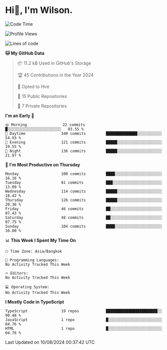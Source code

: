 # Hi👋, I'm Wilson.
<!--START_SECTION:waka-->
![Code Time](http://img.shields.io/badge/Code%20Time-1%2C493%20hrs%2017%20mins-blue)

![Profile Views](http://img.shields.io/badge/Profile%20Views-0-blue)

![Lines of code](https://img.shields.io/badge/From%20Hello%20World%20I%27ve%20Written-316.7%20thousand%20lines%20of%20code-blue)

**🐱 My GitHub Data** 

> 📦 11.2 kB Used in GitHub's Storage 
 > 
> 🏆 45 Contributions in the Year 2024
 > 
> 💼 Opted to Hire
 > 
> 📜 15 Public Repositories 
 > 
> 🔑 7 Private Repositories 
 > 
**I'm an Early 🐤** 

```text
🌞 Morning                22 commits          █░░░░░░░░░░░░░░░░░░░░░░░░   03.55 % 
🌆 Daytime                340 commits         ██████████████░░░░░░░░░░░   54.93 % 
🌃 Evening                121 commits         █████░░░░░░░░░░░░░░░░░░░░   19.55 % 
🌙 Night                  136 commits         █████░░░░░░░░░░░░░░░░░░░░   21.97 % 
```
📅 **I'm Most Productive on Thursday** 

```text
Monday                   100 commits         ████░░░░░░░░░░░░░░░░░░░░░   16.16 % 
Tuesday                  81 commits          ███░░░░░░░░░░░░░░░░░░░░░░   13.09 % 
Wednesday                114 commits         █████░░░░░░░░░░░░░░░░░░░░   18.42 % 
Thursday                 126 commits         █████░░░░░░░░░░░░░░░░░░░░   20.36 % 
Friday                   46 commits          ██░░░░░░░░░░░░░░░░░░░░░░░   07.43 % 
Saturday                 48 commits          ██░░░░░░░░░░░░░░░░░░░░░░░   07.75 % 
Sunday                   104 commits         ████░░░░░░░░░░░░░░░░░░░░░   16.80 % 
```


📊 **This Week I Spent My Time On** 

```text
🕑︎ Time Zone: Asia/Bangkok

💬 Programming Languages: 
No Activity Tracked This Week

🔥 Editors: 
No Activity Tracked This Week

💻 Operating System: 
No Activity Tracked This Week
```

**I Mostly Code in TypeScript** 

```text
TypeScript               19 repos            ███████████████████████░░   90.48 % 
JavaScript               1 repo              █░░░░░░░░░░░░░░░░░░░░░░░░   04.76 % 
HTML                     1 repo              █░░░░░░░░░░░░░░░░░░░░░░░░   04.76 % 
```




 Last Updated on 10/08/2024 00:37:42 UTC
<!--END_SECTION:waka-->
